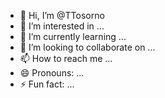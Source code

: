 - 👋 Hi, I’m @TTosorno
- 👀 I’m interested in ...
- 🌱 I’m currently learning ...
- 💞️ I’m looking to collaborate on ...
- 📫 How to reach me ...
- 😄 Pronouns: ...
- ⚡ Fun fact: ...

<!---
TTosorno/TTosorno is a ✨ special ✨ repository because its `README.md` (this file) appears on your GitHub profile.
You can click the Preview link to take a look at your changes.
--->
